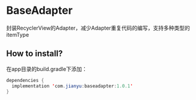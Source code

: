 # BaseAdapter
封装RecyclerView的Adapter，减少Adapter重复代码的编写，支持多种类型的itemType
## How to install?
在app目录的build.gradle下添加：
```java
dependencies {
  implementation 'com.jianyu:baseadapter:1.0.1'
}
```

